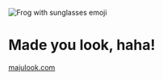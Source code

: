 
![Frog with sunglasses emoji](https://cdn3.emoji.gg/emojis/5788-frog-planga.png)

# Made you look, haha!


[majulook.com](http://majulook.com)
